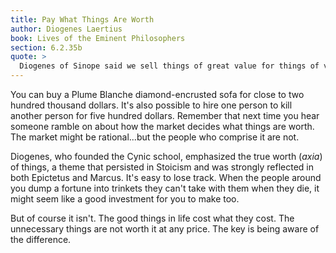 ```yaml
---
title: Pay What Things Are Worth
author: Diogenes Laertius
book: Lives of the Eminent Philosophers
section: 6.2.35b
quote: >
  Diogenes of Sinope said we sell things of great value for things of very little, and vice versa.
---
```


You can buy a Plume Blanche diamond-encrusted sofa for close to two hundred thousand dollars. It's also possible to hire one person to kill another person for five hundred dollars. Remember that next time you hear someone ramble on about how the market decides what things are worth. The market might be rational...but the people who comprise it are not.

Diogenes, who founded the Cynic school, emphasized the true worth (_axia_) of things, a theme that persisted in Stoicism and was strongly reflected in both Epictetus and Marcus. It's easy to lose track. When the people around you dump a fortune into trinkets they can't take with them when they die, it might seem like a good investment for you to make too.

But of course it isn't. The good things in life cost what they cost. The unnecessary things are not worth it at any price. The key is being aware of the difference.
